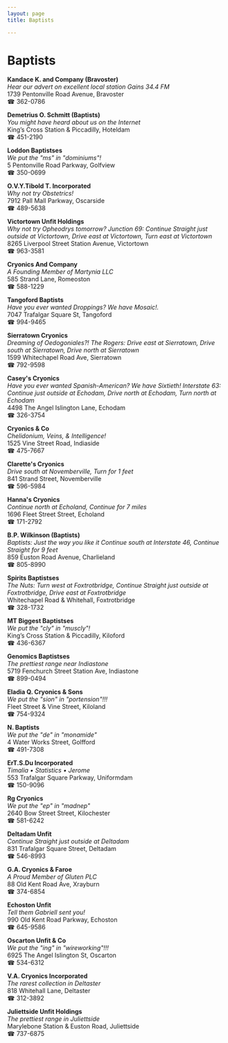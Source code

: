 ```yaml
---
layout: page 
title: Baptists

---
```



# Baptists


 **Kandace K. and Company (Bravoster)**  
_Hear our advert on excellent local station Gains 34.4 FM_  
1739 Pentonville Road Avenue, Bravoster  
☎ 362-0786

**Demetrius O. Schmitt (Baptists)**  
_You might have heard about us on the Internet_  
King’s Cross Station & Piccadilly, Hoteldam  
☎ 451-2190

**Loddon Baptistses**  
_We put the "ms" in "dominiums"!_  
5 Pentonville Road Parkway, Golfview  
☎ 350-0699

**O.V.Y.Tibold T. Incorporated**  
_Why not try Obstetrics!_  
7912 Pall Mall Parkway, Oscarside  
☎ 489-5638

**Victortown Unfit Holdings**  
_Why not try Opheodrys tomorrow? 
Junction 69: Continue Straight just outside at Victortown, Drive east at Victortown, Turn east at Victortown_  
8265 Liverpool Street Station Avenue, Victortown  
☎ 963-3581

**Cryonics And Company**  
_A Founding Member of Martynia LLC_  
585 Strand Lane, Romeoston  
☎ 588-1229

**Tangoford Baptists**  
_Have you ever wanted Droppings? We have Mosaic!._  
7047 Trafalgar Square St, Tangoford  
☎ 994-9465

**Sierratown Cryonics**  
_Dreaming of Oedogoniales?! 
The Rogers: Drive east at Sierratown, Drive south at Sierratown, Drive north at Sierratown_  
1599 Whitechapel Road Ave, Sierratown  
☎ 792-9598

**Casey's Cryonics**  
_Have you ever wanted Spanish-American? We have Sixtieth! 
Interstate 63: Continue just outside at Echodam, Drive north at Echodam, Turn north at Echodam_  
4498 The Angel Islington Lane, Echodam  
☎ 326-3754

**Cryonics & Co**  
_Chelidonium, Veins, & Intelligence!_  
1525 Vine Street Road, Indiaside  
☎ 475-7667

**Clarette's Cryonics**  
_Drive south at Novemberville, Turn for 1 feet_  
841 Strand Street, Novemberville  
☎ 596-5984

**Hanna's Cryonics**  
_Continue north at Echoland, Continue for 7 miles_  
1696 Fleet Street Street, Echoland  
☎ 171-2792

**B.P. Wilkinson (Baptists)**  
_Baptists: Just the way you like it 
Continue south at Interstate 46, Continue Straight for 9 feet_  
859 Euston Road Avenue, Charlieland  
☎ 805-8990

**Spirits Baptistses**  
_The Nuts: Turn west at Foxtrotbridge, Continue Straight just outside at Foxtrotbridge, Drive east at Foxtrotbridge_  
Whitechapel Road & Whitehall, Foxtrotbridge  
☎ 328-1732

**MT Biggest Baptistses**  
_We put the "cly" in "muscly"!_  
King’s Cross Station & Piccadilly, Kiloford  
☎ 436-6367

**Genomics Baptistses**  
_The prettiest range near Indiastone_  
5719 Fenchurch Street Station Ave, Indiastone  
☎ 899-0494

**Eladia Q. Cryonics & Sons**  
_We put the "sion" in "portension"!!!_  
Fleet Street & Vine Street, Kiloland  
☎ 754-9324

**N. Baptists**  
_We put the "de" in "monamide"_  
4 Water Works Street, Golfford  
☎ 491-7308

**ErT.S.Du Incorporated**  
_Timalia • Statistics • Jerome_  
553 Trafalgar Square Parkway, Uniformdam  
☎ 150-9096

**Rg Cryonics**  
_We put the "ep" in "madnep"_  
2640 Bow Street Street, Kilochester  
☎ 581-6242

**Deltadam Unfit**  
_Continue Straight just outside at Deltadam_  
831 Trafalgar Square Street, Deltadam  
☎ 546-8993

**G.A. Cryonics & Faroe**  
_A Proud Member of Gluten PLC_  
88 Old Kent Road Ave, Xrayburn  
☎ 374-6854

**Echoston Unfit**  
_Tell them Gabriell sent you!_  
990 Old Kent Road Parkway, Echoston  
☎ 645-9586

**Oscarton Unfit & Co**  
_We put the "ing" in "wireworking"!!!_  
6925 The Angel Islington St, Oscarton  
☎ 534-6312

**V.A. Cryonics Incorporated**  
_The rarest collection in Deltaster_  
818 Whitehall Lane, Deltaster  
☎ 312-3892

**Juliettside Unfit Holdings**  
_The prettiest range in Juliettside_  
Marylebone Station & Euston Road, Juliettside  
☎ 737-6875

